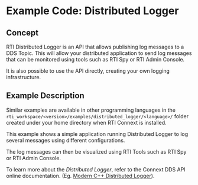 # Example Code: Distributed Logger

## Concept

RTI Distributed Logger is an API that allows publishing log messages to a DDS Topic.
This will allow your distributed application to send log messages that can be monitored
using tools such as RTI Spy or RTI Admin Console.

It is also possible to use the API directly, creating your own logging infrastructure.

## Example Description

Similar examples are available in other programming languages in the
`rti_workspace/<version>/examples/distributed_logger/<language>/`
folder created under your home directory when RTI Connext is installed.

This example shows a simple application running Distributed Logger to
log several messages using different configurations.

The log messages can then be visualized using RTI Tools such as RTI Spy
or RTI Admin Console.

To learn more about the *Distributed Logger*, refer to the Connext DDS
API online documentation. (Eg.
[Modern C++ Distributed Logger](https://community.rti.com/static/documentation/connext-dds/7.2.0/doc/api/connext_dds/distributed_logger/api_cpp2/index.html)).
